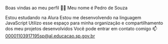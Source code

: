 Boas vindas ao meu perfil 💙💙
Meu nome é Pedro de Souza

Estou estudando na Alura
Estou me desenvolvendo na linguagem JavaScript
Utilizo esse espaço para minha organização e compartilhamento dos meu projetos desenvolvidos
Você pode entrar em contato comigo 📫
00001103917195sp@al.educacao.sp.gov.br
